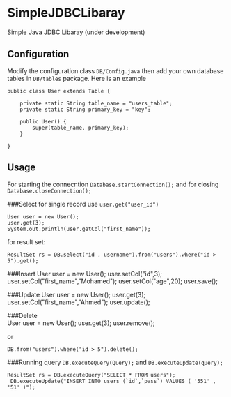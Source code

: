 SimpleJDBCLibaray 
=================

Simple Java JDBC Libaray (under development)

Configuration
-------------
Modify the configuration class `DB/Config.java` then add your own database tables in `DB/tables` package.
Here is an example

    public class User extends Table {
    
    	private static String table_name = "users_table";
    	private static String primary_key = "key";
    
    	public User() {
    		super(table_name, primary_key);
    	}
    
    }

Usage
-----
For starting the connecntion `Database.startConnection();` and for closing `Database.closeConnection();`

###Select 
for single record use `user.get("user_id")`
    
    User user = new User();
    user.get(3);
    System.out.println(user.getCol("first_name"));

for result set:

    ResultSet rs = DB.select("id , username").from("users").where("id > 5").get();
		
###Insert 
    User user = new User();
    user.setCol("id",3);
    user.setCol("first_name","Mohamed");
    user.setCol("age",20);
    user.save();

###Update
    User user = new User();
    user.get(3);
    user.setCol("first_name","Ahmed");
    user.update();


###Delete     
    User user = new User();
    user.get(3);
    user.remove();

or

    DB.from("users").where("id > 5").delete();

###Running query
`DB.executeQuery(Query);` and `DB.executeUpdate(query);`	
	
	ResultSet rs = DB.executeQuery("SELECT * FROM users");
	 DB.executeUpdate("INSERT INTO users (`id`,`pass`) VALUES ( '551' , '51' )");
	
